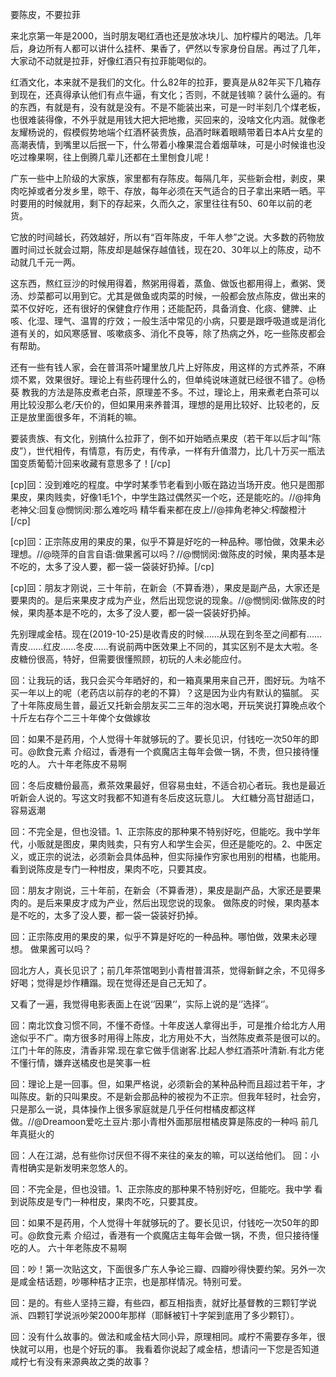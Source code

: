 要陈皮，不要拉菲

来北京第一年是2000，当时朋友喝红酒也还是放冰块儿、加柠檬片的喝法。几年后，身边所有人都可以讲什么挂杯、果香了，俨然以专家身份自居。再过了几年，大家动不动就是拉菲，好像红酒只有拉菲能喝似的。

红酒文化，本来就不是我们的文化。什么82年的拉菲，要真是从82年买下几箱存到现在，还真得承认他们有点牛逼，有文化；否则，不就是钱嘛？装什么逼的。有的东西，有就是有，没有就是没有。不是不能装出来，可是一时半刻几个煤老板，也很难装得像，不外乎就是用钱大把大把地撒，买回来的，没啥文化内涵。就像老友耀杨说的，假模假势地端个红酒杯装贵族，品酒时眯着眼睛带着日本A片女星的高潮表情，到嘴里以后抿一下，什么带着小橡果混合着烟草味，可是小时候谁也没吃过橡果啊，往上倒腾几辈儿还都在土里刨食儿呢！

广东一些中上阶级的大家族，家里都有存陈皮。每隔几年，买些新会柑，剥皮，果肉吃掉或者分发乡里，晾干、存放，每年必须在天气适合的日子拿出来晒一晒。平时要用的时候就用，剩下的存起来，久而久之，家里往往有50、60年以前的老货。

它放的时间越长，药效越好，所以有“百年陈皮，千年人参”之说。大多数的药物放置时间过长就会过期，陈皮却是越保存越值钱，现在20、30年以上的陈皮，动不动就几千元一两。

这东西，熬红豆沙的时候用得着，熬粥用得着，蒸鱼、做饭也都用得上，煮粥、煲汤、炒菜都可以用到它。尤其是做鱼或肉菜的时候，一般都会放点陈皮，做出来的菜不仅好吃，还有很好的保健食疗作用；还能配药，具备消食、化痰、健脾、止咳、化湿、理气、温胃的疗效；一般生活中常见的小病，只要是跟呼吸道或是消化道有关的，如风寒感冒、咳嗽痰多、消化不良等，除了热病之外，吃一些陈皮都会有帮助。

还有一些有钱人家，会在普洱茶叶罐里放几片上好陈皮，用这样的方式养茶，不麻烦不累，效果很好。理论上有些药理什么的，但单纯说味道就已经很不错了。@杨葵 教我的方法是陈皮煮老白茶，原理差不多。不过，理论上，用来煮老白茶可以用比较没那么老/天价的，但如果用来养普洱，理想的是用比较好、比较老的，反正是放里面很多年，不消耗的嘛。

要装贵族、有文化，别搞什么拉菲了，倒不如开始晒点果皮（若干年以后才叫“陈皮”），世代相传，有情意，有历史，有传承，一样有升值潜力，比几十万买一瓶法国变质葡萄汁回来收藏有意思多了！[/cp]


[cp]回：没到难吃的程度。中学时某季节老看到小贩在路边当场开皮。他只是图那果皮，果肉贱卖，好像1毛1个，中学生路过偶然买一个吃，还是能吃的。//@摔角老神父:回复@憫悯闵:那么难吃吗 精华看来都在皮上//@摔角老神父:榨酸橙汁[/cp]

[cp]回：正宗陈皮用的果皮的果，似乎不算是好吃的一种品种。哪怕做，效果未必理想。//@晓萍的自言自语:做果酱可以吗？//@憫悯闵:做陈皮的时候，果肉基本是不吃的，太多了没人要，都一袋一袋装好扔掉。[/cp]


[cp]回：朋友才刚说，三十年前，在新会（不算香港），果皮是副产品，大家还是要果肉的。是后来果皮才成为产业，然后出现您说的现象。//@憫悯闵:做陈皮的时候，果肉基本是不吃的，太多了没人要，都一袋一袋装好扔掉。

先别理咸金桔。现在(2019-10-25)是收青皮的时候……从现在到冬至之间都有……青皮……红皮……冬皮……有说前两中医效果上不同的，其实区别不是太大啦。冬皮糖份很高，特好，但需要很懂照顾，初玩的人未必能应付。

回：让我玩的话，我只会买今年晒好的，和一箱真果用来自己开，图好玩。为啥不买一年以上的呢（老药店以前存的老的不算）？这是因为业内有默认的猫腻。
买了十年陈皮局生普，最近又托新会朋友买二三年的泡水喝，开玩笑说打算晚点收个十斤左右存个二三十年俾个女做嫁妆


回：如果不是药用，个人觉得十年就够玩的了。要长见识，付钱吃一次50年的即可。@飲食元素 介绍过，香港有一个疯魔店主每年会做一锅，不贵，但只接待懂吃的人。
六十年老陈皮不易啊


回：冬后皮糖份最高，煮茶效果最好，但容易虫蛀，不适合初心者玩。我也是最近听新会人说的。写这文时我都不知道有冬后皮这玩意儿。
大红糖分高甘甜适口，容易返潮

回：不完全是，但也没错。1、正宗陈皮的那种果不特别好吃，但能吃。我中学年代，小贩就是图皮，果肉贱卖，只有穷人和学生会买，但还是能吃的。2、中医定义，或正宗的说法，必须新会具体品种，但实际操作穷家也用别的柑橘，也能用。
看到说陈皮是专门一种柑皮，果肉不吃，只要其皮。

回：朋友才刚说，三十年前，在新会（不算香港），果皮是副产品，大家还是要果肉的。是后来果皮才成为产业，然后出现您说的现象。
做陈皮的时候，果肉基本是不吃的，太多了没人要，都一袋一袋装好扔掉。

回：正宗陈皮用的果皮的果，似乎不算是好吃的一种品种。哪怕做，效果未必理想。
做果酱可以吗？

回北方人，真长见识了；前几年茶馆喝到小青柑普洱茶，觉得新鲜之余，不见得多好喝；觉得是炒作糟蹋。现在觉得还是自己无知了。

又看了一遍，我觉得电影表面上在说‘’因果‘’，实际上说的是‘’选择‘’。

回：南北饮食习惯不同，不懂不奇怪。十年皮送人拿得出手，可是推介给北方人用途似乎不广。南方很多时用得上陈皮，北方用处不大，当然陈皮煮茶是很可以的。
江门十年的陈皮，清香非常.现在拿它做手信谢客.比起人参红酒茶叶清新.有北方佬不懂行情，嫌弃送橘皮也是笑事一桩

回：理论上是一回事。但，如果严格说，必须新会的某种品种而且超过若干年，才叫陈皮。新的只叫果皮。不是新会那品种的被视为不正宗。但我年轻时，社会穷，只是那么一说，具体操作上很多家庭就是几乎任何柑橘皮都这样做。//@Dreamoon爱吃土豆片:那小青柑外面那层柑橘皮算是陈皮的一种吗 前几年真挺火的


回：人在江湖，总有些你讨厌但不得不来往的亲友的嘛，可以送给他们。
回：小青柑确实是新发明来忽悠人的。

回：不完全是，但也没错。1、正宗陈皮的那种果不特别好吃，但能吃。我中学
看到说陈皮是专门一种柑皮，果肉不吃，只要其皮。


回：如果不是药用，个人觉得十年就够玩的了。要长见识，付钱吃一次50年的即可。@飲食元素 介绍过，香港有一个疯魔店主每年会做一锅，不贵，但只接待懂吃的人。
六十年老陈皮不易啊

回：吵！第一次贴这文，下面很多广东人争论三瓣、四瓣吵得快要约架。另外一次是咸金桔话题，吵哪种桔才正宗，也是那样情况。特别可爱。


回：是的。有些人坚持三瓣，有些四，都互相指责，就好比基督教的三颗钉学说派、四颗钉学说派吵架2000年那样（耶稣被钉十字架到底用了多少颗钉）。

回：没有什么故事的。做法和咸金桔大同小异，原理相同。咸柠不需要存多年，很快就可以用，也是个好玩的事。
我看着你说起了咸金桔，想请问一下您是否知道咸柠七有没有来源典故之类的故事？




